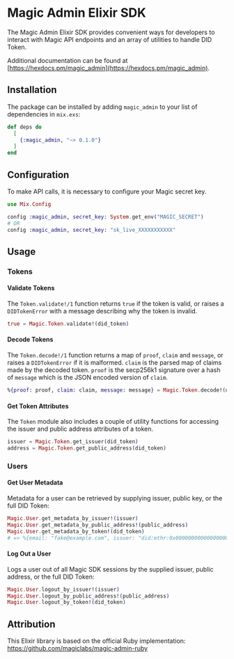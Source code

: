 # Magic Admin Elixir SDK

The Magic Admin Elixir SDK provides convenient ways for developers to interact with
Magic API endpoints and an array of utilities to handle DID Token.

Additional documentation can be found at [https://hexdocs.pm/magic_admin](https://hexdocs.pm/magic_admin).

## Installation

The package can be installed by adding `magic_admin` to your list of dependencies in `mix.exs`:

```elixir
def deps do
  [
    {:magic_admin, "~> 0.1.0"}
  ]
end
```

## Configuration

To make API calls, it is necessary to configure your Magic secret key.

```elixir
use Mix.Config

config :magic_admin, secret_key: System.get_env("MAGIC_SECRET")
# OR
config :magic_admin, secret_key: "sk_live_XXXXXXXXXXX"
```

## Usage

### Tokens

#### Validate Tokens

The `Token.validate!/1` function returns `true` if the token is valid, or raises a
`DIDTokenError` with a message describing why the token is invalid.

```elixir
true = Magic.Token.validate!(did_token)
```

#### Decode Tokens

The `Token.decode!/1` function returns a map of `proof`, `claim` and `message`, or raises
a `DIDTokenError` if it is malformed. `claim` is the parsed map of claims made by the decoded
token. `proof` is the secp256k1 signature over a hash of `message` which is the JSON
encoded version of `claim`.

```elixir
%{proof: proof, claim: claim, message: message} = Magic.Token.decode!(did_token)
```

#### Get Token Attributes

The `Token` module also includes a couple of utility functions for accessing the issuer
and public address attributes of a token.

```elixir
issuer = Magic.Token.get_issuer(did_token)
address = Magic.Token.get_public_address(did_token)
```

### Users

#### Get User Metadata

Metadata for a user can be retrieved by supplying issuer, public key, or the full DID Token:

```elixir
Magic.User.get_metadata_by_issuer!(issuer)
Magic.User.get_metadata_by_public_address!(public_address)
Magic.User.get_metadata_by_token!(did_token)
# => %{email: "fake@example.com", issuer: "did:ethr:0x00000000000000000000000000000", public_address: "0x00000000000000000000000000000000"}
 ```

#### Log Out a User

Logs a user out of all Magic SDK sessions by the supplied issuer, public address, or the full DID Token:

```elixir
Magic.User.logout_by_issuer!(issuer)
Magic.User.logout_by_public_address!(public_address)
Magic.User.logout_by_token!(did_token)
 ```

## Attribution

This Elixir library is based on the official Ruby implementation: https://github.com/magiclabs/magic-admin-ruby
